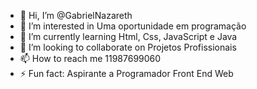 - 👋 Hi, I’m @GabrielNazareth
- 👀 I’m interested in Uma oportunidade em programação
- 🌱 I’m currently learning Html, Css, JavaScript e Java
- 💞️ I’m looking to collaborate on Projetos Profissionais
- 📫 How to reach me 11987699060
- ⚡ Fun fact: Aspirante a Programador Front End Web

<!---
GabrielNazareth/GabrielNazareth is a ✨ special ✨ repository because its `README.md` (this file) appears on your GitHub profile.
You can click the Preview link to take a look at your changes.
--->

